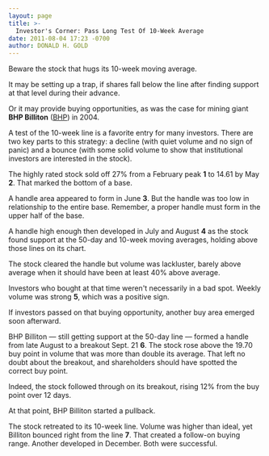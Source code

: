 ```yaml
---
layout: page
title: >-
  Investor's Corner: Pass Long Test Of 10-Week Average
date: 2011-08-04 17:23 -0700
author: DONALD H. GOLD
---
```





Beware the stock that hugs its 10-week moving average.

  

It may be setting up a trap, if shares fall below the line after finding support at that level during their advance.

  

Or it may provide buying opportunities, as was the case for mining giant **BHP Billiton** ([BHP](https://research.investors.com/quote.aspx?symbol=BHP)) in 2004.

  

A test of the 10-week line is a favorite entry for many investors. There are two key parts to this strategy: a decline (with quiet volume and no sign of panic) and a bounce (with some solid volume to show that institutional investors are interested in the stock).

  

The highly rated stock sold off 27% from a February peak **1** to 14.61 by May **2**. That marked the bottom of a base.

  

A handle area appeared to form in June **3**. But the handle was too low in relationship to the entire base. Remember, a proper handle must form in the upper half of the base.

  

A handle high enough then developed in July and August **4** as the stock found support at the 50-day and 10-week moving averages, holding above those lines on its chart.

  

The stock cleared the handle but volume was lackluster, barely above average when it should have been at least 40% above average.

  

Investors who bought at that time weren't necessarily in a bad spot. Weekly volume was strong **5**, which was a positive sign.

  

If investors passed on that buying opportunity, another buy area emerged soon afterward.

  

BHP Billiton — still getting support at the 50-day line — formed a handle from late August to a breakout Sept. 21 **6**. The stock rose above the 19.70 buy point in volume that was more than double its average. That left no doubt about the breakout, and shareholders should have spotted the correct buy point.

  

Indeed, the stock followed through on its breakout, rising 12% from the buy point over 12 days.

  

At that point, BHP Billiton started a pullback.

  

The stock retreated to its 10-week line. Volume was higher than ideal, yet Billiton bounced right from the line **7**. That created a follow-on buying range. Another developed in December. Both were successful.




